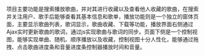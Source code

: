 

项目主要功能是搜索播放歌曲，并对其进行收藏以及查看他人收藏的歌曲，在搜索并关注用户、歌手后能够查看其基本信息和歌单，播放功能则是一个独立的窗体页面，主要显示歌曲列表，歌词显示，歌曲收藏、下载等功能，播放界面右侧通过Ajax实时更新歌曲的歌词，通过js实现歌曲与歌词的同步。页面下侧是一个控制视图，能够实现单曲、随机、顺序播放以及收藏，控制视图十分人性化，能够通过拖拽、点击歌曲进度条和音量进度条控制器播放时间和音量。
